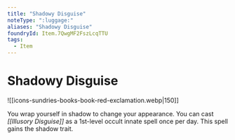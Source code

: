 ```yaml
---
title: "Shadowy Disguise"
noteType: ":luggage:"
aliases: "Shadowy Disguise"
foundryId: Item.7QwgMF2FszLcqTTU
tags:
  - Item
---
```


# Shadowy Disguise
![[icons-sundries-books-book-red-exclamation.webp|150]]

You wrap yourself in shadow to change your appearance. You can cast _[[Illusory Disguise]]_ as a 1st-level occult innate spell once per day. This spell gains the shadow trait.
